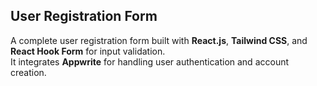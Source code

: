## User Registration Form

A complete user registration form built with **React.js**, **Tailwind CSS**, and **React Hook Form** for input validation.  
It integrates **Appwrite** for handling user authentication and account creation.
